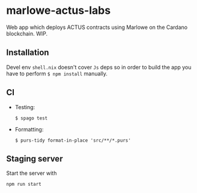 # marlowe-actus-labs

Web app which deploys ACTUS contracts using Marlowe on the Cardano blockchain. WIP.

## Installation

Devel env `shell.nix` doesn't cover `Js` deps so in order to build the app you have to perform `$ npm install` manually.

## CI

* Testing:
  ```shell
  $ spago test
  ```

* Formatting:
  ```shell
  $ purs-tidy format-in-place 'src/**/*.purs'
  ```

## Staging server

Start the server with

```
npm run start
```
